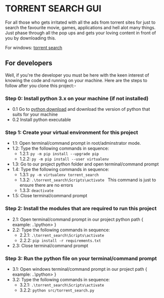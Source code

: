 # TORRENT SEARCH GUI

For all those who gets irritated with all the ads from torrent sites for just to search the favourite movie, games, applications and hell alot many things. Just phase through all the pop ups and gets your loving content in front of you by downloading this.

For windows: [torrent search](https://github.com/karu007/TORRENT_SEARCH/blob/master/python/TorrentSearch.exe?raw=true)

## For developers 

Well, if you're the developer you must be here with the keen interest of knowing the code and running on your machine. Here are the steps to follow after you clone this project:-

### Step 0: Install python 3.x on your machine (if not installed)
 - 0.1 Go to [python download](https://www.python.org/downloads) and download the version of python that suits for your machine
 - 0.2 Install python executable

### Step 1: Create your virtual environment for this project
 - 1.1: Open terminal/command prompt in root/adminstrator mode.
 - 1.2: Type the following commands in sequence:
   - 1.2.1: `py -m pip install --upgrade pip`
   - 1.2.2: `py -m pip install --user virtualenv`
 - 1.3: Go to our project python folder and open terminal/command prompt
 - 1.4: Type the following commands in sequence:
   - 1.3.1: `py -m virtualenv torrent_search`
   - 1.3.2: `.\torrent_search\Scripts\activate ` This command is just to ensure there are no errors
   - 1.3.3: `deactivate`
 - 1.5: Close terminal/command prompt

### Step 2: Install the modules that are required to run this project
  - 2.1: Open terminal/command prompt in our project python path { example: ..\python> }
  - 2.2: Type the following commands in sequence:
    - 2.2.1: `.\torrent_search\Scripts\activate`
    - 2.2.2: `pip install -r requirements.txt`
  - 2.3: Close terminal/command prompt

### Step 3: Run the python file on your terminal/command prompt
  - 3.1: Open windows terminal/command prompt in our project path { example: ..\python> }
  - 3.2: Type the following commands in sequence:
    - 3.2.1: `.\torrent_search\Scripts\activate`
    - 3.2.2: `python src/torrent_search.py`
